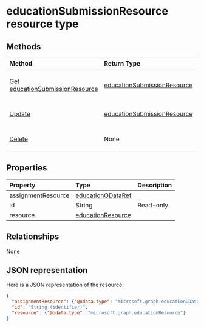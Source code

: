 # educationSubmissionResource resource type




## Methods

| Method		   | Return Type	|Description|
|:---------------|:--------|:----------|
|[Get educationSubmissionResource](../api/educationsubmissionresource_get.md) | [educationSubmissionResource](educationsubmissionresource.md) |Read properties and relationships of educationSubmissionResource object.|
|[Update](../api/educationsubmissionresource_update.md) | [educationSubmissionResource](educationsubmissionresource.md)	|Update educationSubmissionResource object. |
|[Delete](../api/educationsubmissionresource_delete.md) | None |Delete educationSubmissionResource object. |

## Properties
| Property	   | Type	|Description|
|:---------------|:--------|:----------|
|assignmentResource|[educationODataRef](educationodataref.md)||
|id|String| Read-only.|
|resource|[educationResource](educationresource.md)||

## Relationships
None


## JSON representation

Here is a JSON representation of the resource.

<!-- {
  "blockType": "resource",
  "optionalProperties": [

  ],
  "@odata.type": "microsoft.graph.educationSubmissionResource"
}-->

```json
{
  "assignmentResource": {"@odata.type": "microsoft.graph.educationODataRef"},
  "id": "String (identifier)",
  "resource": {"@odata.type": "microsoft.graph.educationResource"}
}

```

<!-- uuid: 8fcb5dbc-d5aa-4681-8e31-b001d5168d79
2015-10-25 14:57:30 UTC -->
<!-- {
  "type": "#page.annotation",
  "description": "educationSubmissionResource resource",
  "keywords": "",
  "section": "documentation",
  "tocPath": ""
}-->